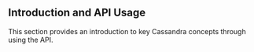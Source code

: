 Introduction and API Usage
--------------------------
This section provides an introduction to key Cassandra concepts through using the API.
